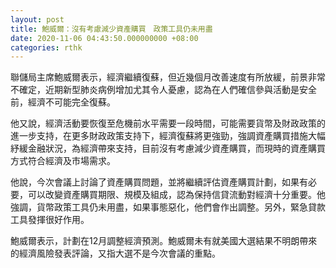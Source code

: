 ```yaml
---
layout: post
title: 鮑威爾：沒有考慮減少資產購買　政策工具仍未用盡
date: 2020-11-06 04:43:50.000000000 +08:00
categories: rthk
---
```


聯儲局主席鮑威爾表示，經濟繼續復蘇，但近幾個月改善速度有所放緩，前景非常不確定，近期新型肺炎病例增加尤其令人憂慮，認為在人們確信參與活動是安全前，經濟不可能完全復蘇。

他又說，經濟活動要恢復至危機前水平需要一段時間，可能需要貨幣及財政政策的進一步支持，在更多財政政策支持下，經濟復蘇將更強勁，強調資產購買措施大幅紓緩金融狀況，為經濟帶來支持，目前沒有考慮減少資產購買，而現時的資產購買方式符合經濟及市場需求。

他說，今次會議上討論了資產購買問題，並將繼續評估資產購買計劃，如果有必要，可以改變資產購買期限、規模及組成，認為保持信貸流動對經濟十分重要。他強調，貨幣政策工具仍未用盡，如果事態惡化，他們會作出調整。另外，緊急貸款工具發揮很好作用。

鮑威爾表示，計劃在12月調整經濟預測。鮑威爾未有就美國大選結果不明朗帶來的經濟風險發表評論，又指大選不是今次會議的重點。
